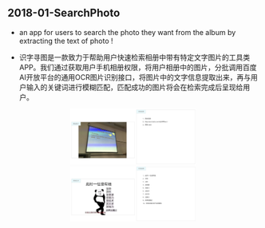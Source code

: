 ## 2018-01-SearchPhoto
* an app for users to search the photo they want from the album by extracting the text of photo !

* 识字寻图是一款致力于帮助用户快速检索相册中带有特定文字图片的工具类APP。我们通过获取用户手机相册权限，将用户相册中的图片，分批调用百度AI开放平台的通用OCR图片识别接口，将图片中的文字信息提取出来，再与用户输入的关键词进行模糊匹配，匹配成功的图片将会在检索完成后呈现给用户。

<center>
 <img src="/images/01.jpg" margin=20% width=50% />
</center>

<center>
 <img src="/images/02.jpg" margin=20% width=50% />
</center>
